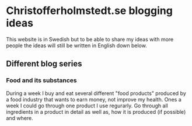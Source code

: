 Christofferholmstedt.se blogging ideas
======================================
This website is in Swedish but to be able to share my ideas with more people
the ideas will still be written in English down below.

Different blog series
---------------------

### Food and its substances
During a week I buy and eat several different "food products" produced by a
food industry that wants to earn money, not improve my health. Ones a week I
could go through one product I use regurarly. Go through all ingredients in a
product in detail as well as, how it is produced (if possible) and where.

